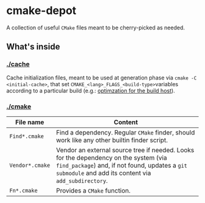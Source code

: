 # cmake-depot

A collection of useful `CMake` files meant to be cherry-picked as needed.

## What's inside

### [./cache](cache)

Cache initialization files, meant to be used at generation phase via `cmake -C <initial-cache>`, that set `CMAKE_<lang>_FLAGS_<build-type>`variables according to a particular build (e.g.: [optimzation for the build host](cache/native.cmake)).

### [./cmake](cmake)

| File name  | Content |
| ------------- | ------------- |
| `Find*.cmake`  | Find a dependency. Regular `CMake` finder, should work like any other builtin finder script.  |
| `Vendor*.cmake`  | Vendor an external source tree if needed. Looks for the dependency on the system (via `find_package`) and, if not found, updates a `git submodule` and add its content via `add_subdirectory`.  |
| `Fn*.cmake` | Provides a `CMake` function. |
